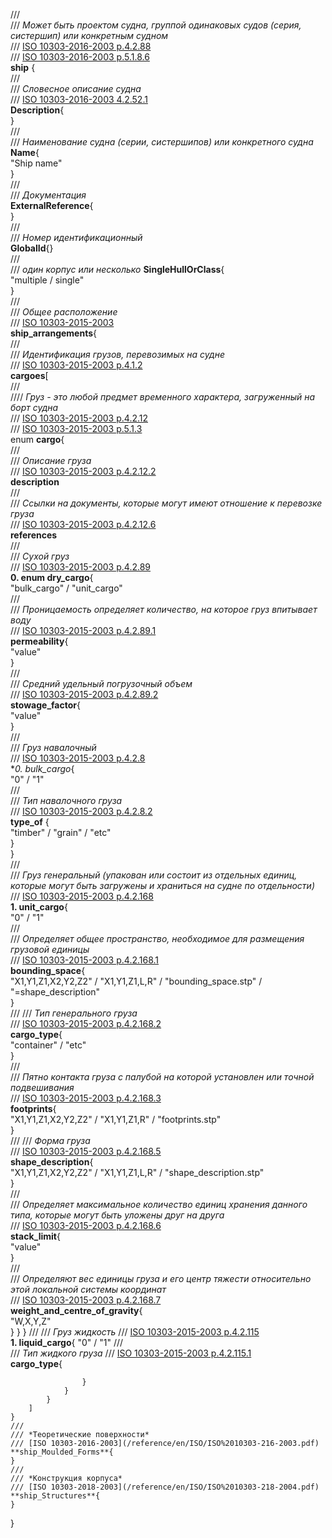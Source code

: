 ///  
/// *Может быть проектом судна, группой одинаковых судов (серия, систершип) или конкретным судном*  
/// [ISO 10303-2016-2003 p.4.2.88](/reference/en/ISO/ISO%2010303-216-2003.pdf#page=129)  
/// [ISO 10303-2016-2003 p.5.1.8.6](/reference/en/ISO/ISO%2010303-216-2003.pdf#page=286)  
**ship** {  
    ///  
    /// *Словесное описание судна*  
    /// [ISO 10303-2016-2003 4.2.52.1](/reference/en/ISO/ISO%2010303-216-2003.pdf#page=83)  
    **Description**{  
    }  
    ///  
    /// *Наименование судна (серии, систершипов) или конкретного судна*  
    **Name**{  
        "Ship name"  
    }  
    ///  
    /// *Документация*  
    **ExternalReference**{  
    }  
    ///  
    /// *Номер идентификационный*  
    **GlobalId**{}  
    ///  
    /// *один корпус или несколько* 
    **SingleHullOrClass**{  
        "multiple / single"  
    }  
    ///  
    /// *Общее расположение*  
    /// [ISO 10303-2015-2003](/reference/en/ISO/ISO%2010303-215-2004.pdf)  
    **ship_arrangements**{  
        ///  
        /// *Идентификация грузов, перевозимых на судне*  
        /// [ISO 10303-2015-2003 p.4.1.2](/reference/en/ISO/ISO%2010303-215-2004.pdf#page=21)  
        **cargoes**[  
            ///  
            //// *Груз - это любой предмет временного характера, загруженный на борт судна*  
            /// [ISO 10303-2015-2003 p.4.2.12](/reference/en/ISO/ISO%2010303-215-2004.pdf#page=39)  
            /// [ISO 10303-2015-2003 p.5.1.3](/reference/en/ISO/ISO%2010303-215-2004.pdf#page=230)  
            enum **cargo**{  
                ///  
                /// *Описание груза*  
                /// [ISO 10303-2015-2003 p.4.2.12.2](/reference/en/ISO/ISO%2010303-215-2004.pdf#page=40)  
                **description**  
                ///  
                /// *Ссылки на документы, которые могут имеют отношение к перевозке груза*  
                /// [ISO 10303-2015-2003 p.4.2.12.6](/reference/en/ISO/ISO%2010303-215-2004.pdf#page=6)  
                **references**  
                ///  
                /// *Сухой груз*  
                /// [ISO 10303-2015-2003 p.4.2.89](/reference/en/ISO/ISO%2010303-215-2004.pdf#page=106)  
                **0. enum dry_cargo**{  
                    "bulk_cargo" / "unit_cargo"  
                    ///  
                    /// *Проницаемость определяет количество, на которое груз впитывает воду*  
                    /// [ISO 10303-2015-2003 p.4.2.89.1](/reference/en/ISO/ISO%2010303-215-2004.pdf#page=106)  
                    **permeability**{  
                        "value"  
                    }  
                    ///  
                    /// *Средний удельный погрузочный объем*  
                    /// [ISO 10303-2015-2003 p.4.2.89.2](/reference/en/ISO/ISO%2010303-215-2004.pdf#page=106)  
                    **stowage_factor**{  
                        "value"  
                    }  
                    ///  
                    /// *Груз навалочный*  
                    /// [ISO 10303-2015-2003 p.4.2.8](/reference/en/ISO/ISO%2010303-215-2004.pdf#page=35)  
                    **0. *bulk_cargo**{  
                        "0" / "1"  
                        ///  
                        /// *Тип навалочного груза*  
                        /// [ISO 10303-2015-2003 p.4.2.8.2](/reference/en/ISO/ISO%2010303-215-2004.pdf#page=35)  
                        **type_of** {  
                            "timber" / "grain"  / "etc"  
                        }  
                    }  
                    ///  
                    /// *Груз генеральный (упакован или состоит из отдельных единиц, которые могут быть загружены и храниться на судне по отдельности)*  
                    /// [ISO 10303-2015-2003 p.4.2.168](/reference/en/ISO/ISO%2010303-215-2004.pdf#page=160)  
                    **1. unit_cargo**{  
                        "0" / "1"  
                        ///  
                        /// *Определяет общее пространство, необходимое для размещения грузовой единицы*  
                        /// [ISO 10303-2015-2003 p.4.2.168.1](/reference/en/ISO/ISO%2010303-215-2004.pdf#page=161)  
                        **bounding_space**{  
                            "X1,Y1,Z1,X2,Y2,Z2" / "X1,Y1,Z1,L,R" / "bounding_space.stp" / "=shape_description"  
                        }  
                        ///
                        /// *Тип генерального груза*  
                        /// [ISO 10303-2015-2003 p.4.2.168.2](/reference/en/ISO/ISO%2010303-215-2004.pdf#page=161)  
                        **cargo_type**{  
                            "container" / "etc"  
                        }  
                        ///  
                        /// *Пятно контакта груза с палубой на которой установлен или точной подвешивания*  
                        /// [ISO 10303-2015-2003 p.4.2.168.3](/reference/en/ISO/ISO%2010303-215-2004.pdf#page=162)  
                        **footprints**{  
                            "X1,Y1,Z1,X2,Y2,Z2" / "X1,Y1,Z1,R" / "footprints.stp"  
                        }  
                        ///
                        /// *Форма груза*  
                        /// [ISO 10303-2015-2003 p.4.2.168.5](/reference/en/ISO/ISO%2010303-215-2004.pdf#page=162)  
                        **shape_description**{  
                            "X1,Y1,Z1,X2,Y2,Z2" / "X1,Y1,Z1,L,R" / "shape_description.stp"  
                        }  
                        ///  
                        /// *Определяет максимальное количество единиц хранения данного типа, которые могут быть уложены друг на друга*  
                        /// [ISO 10303-2015-2003 p.4.2.168.6](/reference/en/ISO/ISO%2010303-215-2004.pdf#page=162)  
                        **stack_limit**{  
                            "value"  
                        }  
                        ///  
                        /// *Определяют вес единицы груза и его центр тяжести относительно этой локальной системы координат*  
                        /// [ISO 10303-2015-2003 p.4.2.168.7](/reference/en/ISO/ISO%2010303-215-2004.pdf#page=163)  
                        **weight_and_centre_of_gravity**{  
                            "W,X,Y,Z"  
                        }
                    }
                }
                ///
                /// *Груз жидкость*
                /// [ISO 10303-2015-2003 p.4.2.115](/reference/en/ISO/ISO%2010303-215-2004.pdf#page=124)  
                **1. liquid_cargo**{
                    "0" / "1"
                    ///  
                    /// *Тип жидкого груза*
                    /// [ISO 10303-2015-2003 p.4.2.115.1](/reference/en/ISO/ISO%2010303-215-2004.pdf#page=124)  
                    **cargo_type**{

                    }
                }
            }
        ]  
    }  
    ///  
    /// *Теоретические поверхности*  
    /// [ISO 10303-2016-2003](/reference/en/ISO/ISO%2010303-216-2003.pdf)  
    **ship_Moulded_Forms**{  
    }  
    ///  
    /// *Конструкция корпуса*  
    /// [ISO 10303-2018-2003](/reference/en/ISO/ISO%2010303-218-2004.pdf)  
    **ship_Structures**{  
    }  
}
